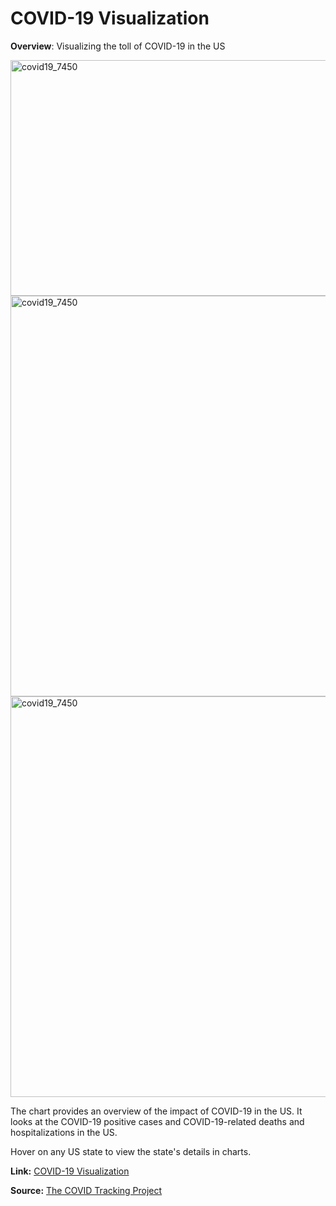 # COVID-19 Visualization

**Overview**: Visualizing the toll of COVID-19 in the US

<img height="377" width="641" alt="covid19_7450" src="[https://user-images.githubusercontent.com/8591463/224464222-2faca114-94b1-421d-a6df-377b4a1e7b7b.png](https://user-images.githubusercontent.com/8591463/232329314-0ec2e93a-bb88-4baf-9d53-c51e163291fb.jpg)">

<img width="641" alt="covid19_7450" src="https://user-images.githubusercontent.com/8591463/232329314-0ec2e93a-bb88-4baf-9d53-c51e163291fb.jpg">

<img width="641" alt="covid19_7450" src="https://user-images.githubusercontent.com/8591463/224464222-2faca114-94b1-421d-a6df-377b4a1e7b7b.png">

The chart provides an overview of the impact of COVID-19 in the US. It looks at the COVID-19 positive cases and COVID-19-related deaths and hospitalizations in the US.

Hover on any US state to view the state's details in charts.

**Link:** [COVID-19 Visualization](https://aishwaryamsk.github.io/covid-19_visualization/) 

**Source:** [The COVID Tracking Project](https://covidtracking.com/data/download)
